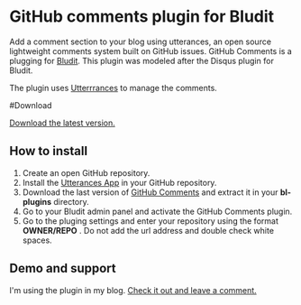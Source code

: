 # GitHub comments plugin for Bludit

Add a comment section to your blog using utterances, an open source lightweight comments system built on GitHub issues. GitHub Comments is a plugging for [Bludit](https://www.bludit.com/). This plugin was modeled after the Disqus plugin for Bludit.

The plugin uses [Utterrrances](https://utteranc.es/) to manage the comments.

#Download

[Download the latest version.](https://github.com/algzb/github-comments-for-bludit/releases/tag/v1.0)

## How to install

1. Create an open GitHub repository.
2. Install the [Utterances App](https://github.com/apps/utterances) in your GitHub repository.
3. Download the last version of [GitHub Comments](https://github.com/algzb/github-comments-for-bludit/releases/tag/v1.0) and extract it in your **bl-plugins** directory.
4. Go to your Bludit admin panel and activate the GitHub Comments plugin.
5. Go to the pluging settings and enter your repository using the format  **OWNER/REPO** . Do not add the url address and double check white spaces.

## Demo and support

I'm using the plugin in my blog. [Check it out and leave a comment.](https://algzb.com/github-comments-plugin-for-bludit)
